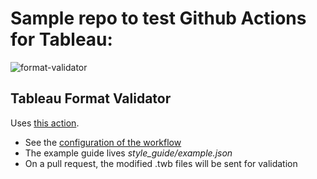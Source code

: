 # Sample repo to test Github Actions for Tableau:
![format-validator](https://github.com/dsmdavid/tests-tableau-action/actions/workflows/sample_workflow_format_validator.yml/badge.svg)

## Tableau Format Validator
Uses [this action](https://github.com/marketplace/actions/validate-tableau-format).
- See the [configuration of the workflow](.github/workflows/sample_workflow_format_validator.yml)
- The example guide lives _style_guide/example.json_
- On a pull request, the modified .twb files will be sent for validation

